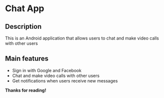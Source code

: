 # Chat App

## Description
This is an Android application that allows users to chat and make video calls with other users

## Main features
- Sign in with Google and Facebook
- Chat and make video calls with other users
- Get notifications when users receive new messages

__Thanks for reading!__
